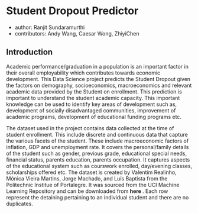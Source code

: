 # Student Dropout Predictor


* author: Ranjit Sundaramurthi
* contributors: Andy Wang, Caesar Wong, ZhiyiChen



## Introduction


Academic performance/graduation in a population is an important factor in their overall employability which contributes towards economic development. This Data Science project predicts the Student Dropout given the factors on demography, socioeconomics, macroeconomics and relevant academic data provided by the Student on enrollment. This prediction is important to understand the student academic capacity. This important knowledge can be used to identify key areas of development such as, development of socially disadvantaged communities, improvement of academic programs, development of educational funding programs  etc.  


The dataset used in the project contains data collected at the time of student enrollment. This include discrete and continuous data that capture the various facets of the student. These include macroeconomic factors of inflation, GDP and unemployment rate. It covers the personal/family details of the student such as gender, previous grade, educational special needs, financial status, parents education, parents occupation. It captures aspects of the educational system such as courswork enrolled, day/evening classes, scholarships offered etc. The dataset is created by Valentim Realinho, Mónica Vieira Martins, Jorge Machado, and Luís Baptista from the Politechnic Institue of Portalegre. It was sourced from the UCI Machine Learning Repository and can be downloaded from <b> here </b>. Each row represent the detaining pertaining to an individual student and there are no duplicates. 
